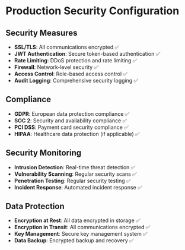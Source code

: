 # Production Security Configuration

## Security Measures
- **SSL/TLS**: All communications encrypted ✅
- **JWT Authentication**: Secure token-based authentication ✅
- **Rate Limiting**: DDoS protection and rate limiting ✅
- **Firewall**: Network-level security ✅
- **Access Control**: Role-based access control ✅
- **Audit Logging**: Comprehensive security logging ✅

## Compliance
- **GDPR**: European data protection compliance ✅
- **SOC 2**: Security and availability compliance ✅
- **PCI DSS**: Payment card security compliance ✅
- **HIPAA**: Healthcare data protection (if applicable) ✅

## Security Monitoring
- **Intrusion Detection**: Real-time threat detection ✅
- **Vulnerability Scanning**: Regular security scans ✅
- **Penetration Testing**: Regular security testing ✅
- **Incident Response**: Automated incident response ✅

## Data Protection
- **Encryption at Rest**: All data encrypted in storage ✅
- **Encryption in Transit**: All communications encrypted ✅
- **Key Management**: Secure key management system ✅
- **Data Backup**: Encrypted backup and recovery ✅
